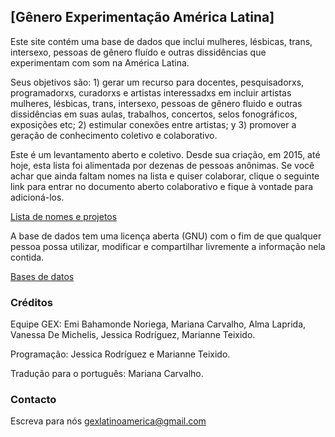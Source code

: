 ## [Gênero Experimentação América Latina]
 
Este site contém uma base de dados que inclui mulheres, lésbicas, trans, intersexo, pessoas de gênero fluído e outras dissidências que experimentam com som na América Latina.
 
Seus objetivos são: 1) gerar um recurso para docentes, pesquisadorxs, programadorxs, curadorxs e artistas interessadxs em incluir artistas mulheres, lésbicas, trans, intersexo, pessoas de gênero fluido e outras dissidências em suas aulas, trabalhos, concertos, selos fonográficos, exposições etc; 2) estimular conexões entre artistas; y 3) promover a geração de conhecimento coletivo e colaborativo.
 
Este é um levantamento aberto e coletivo. Desde sua criação, em 2015, até hoje, esta lista foi alimentada por dezenas de pessoas anônimas. Se você achar que ainda faltam nomes na lista e quiser colaborar, clique o seguinte link para entrar no documento aberto colaborativo e fique à vontade para adicioná-los.
 
[Lista de nomes e projetos](https://docs.google.com/document/d/1mtdZueD4sV1sg4j4XWx-84YZrhAa7f1KGV3CMJ3phGM/edit#)  

A base de dados tem uma licença aberta (GNU) com o fim de que qualquer pessoa possa utilizar, modificar e compartilhar livremente a informação nela contida.

[Bases de datos](./basededatos.html)
 
### Créditos

Equipe GEX: Emi Bahamonde Noriega, Mariana Carvalho, Alma Laprida, Vanessa De Michelis, Jessica Rodríguez, Marianne Teixido.  

Programação: Jessica Rodríguez e Marianne Teixido.  

Tradução para o português: Mariana Carvalho.  


### Contacto

Escreva para nós gexlatinoamerica@gmail.com

















